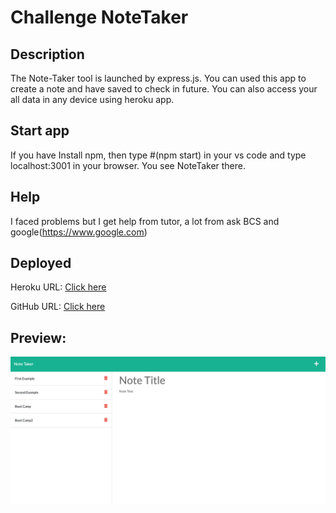 # Challenge NoteTaker

## Description 
The Note-Taker tool is launched by express.js. You can used this app to create a note and have saved to check in future. You can also access your all data in  any device using heroku app.

## Start app
If you have Install npm, then type #(npm start) in your vs code and type localhost:3001 in your browser. You see NoteTaker there.

## Help
I faced problems but I get help from tutor, a lot from ask BCS and google(https://www.google.com)

## Deployed
Heroku URL:
[Click here](https://notetaker202.herokuapp.com/)

GitHub URL:
[Click here](https://github.com/pawan495/express.js.git)

## Preview:
![Screenshot Preview](./Develop//public/assets/css/pic1.png)